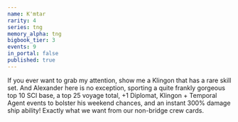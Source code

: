 ```yaml
---
name: K'mtar
rarity: 4
series: tng
memory_alpha: tng
bigbook_tier: 3
events: 9
in_portal: false
published: true
---
```


If you ever want to grab my attention, show me a Klingon that has a rare skill set. And Alexander here is no exception, sporting a quite frankly gorgeous top 10 SCI base, a top 25 voyage total, +1 Diplomat, Klingon + Temporal Agent events to bolster his weekend chances, and an instant 300% damage ship ability! Exactly what we want from our non-bridge crew cards.
